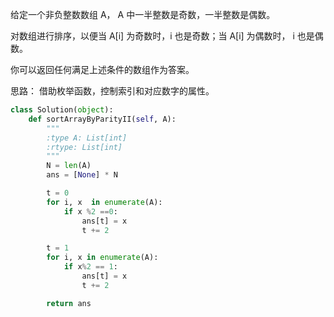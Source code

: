 给定一个非负整数数组 A， A 中一半整数是奇数，一半整数是偶数。

对数组进行排序，以便当 A[i] 为奇数时，i 也是奇数；当 A[i] 为偶数时， i 也是偶数。

你可以返回任何满足上述条件的数组作为答案。

思路： 借助枚举函数，控制索引和对应数字的属性。

```python
class Solution(object):
    def sortArrayByParityII(self, A):
        """
        :type A: List[int]
        :rtype: List[int]
        """
        N = len(A)
        ans = [None] * N

        t = 0
        for i, x  in enumerate(A):
            if x %2 ==0:
                ans[t] = x
                t += 2

        t = 1
        for i, x in enumerate(A):
            if x%2 == 1:
                ans[t] = x
                t += 2

        return ans
```
